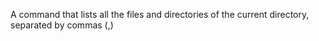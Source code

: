 A command that lists all the files and directories of the current directory, separated by commas (,)
